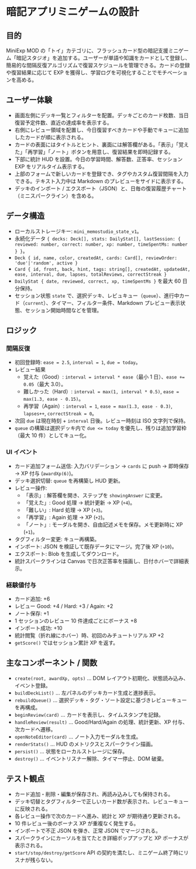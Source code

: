 # 暗記アプリミニゲームの設計

## 目的
MiniExp MOD の「トイ」カテゴリに、フラッシュカード型の暗記支援ミニゲーム「暗記スタジオ」を追加する。ユーザーが単語や知識をカードとして登録し、簡易的な間隔反復アルゴリズムで復習スケジュールを管理できる。カードの登録や復習結果に応じて EXP を獲得し、学習ログを可視化することでモチベーションを高める。

## ユーザー体験
- 画面左側にデッキ一覧とフィルターを配置。デッキごとのカード枚数、当日復習予定件数、直近の達成率を表示する。
- 右側にレビュー領域を配置し、今日復習すべきカードや手動でキューに追加したカードが順に表示される。
- カードの表面にはタイトルとヒント、裏面には解答欄がある。「表示」「覚えた」「再学習」「ノート」ボタンを用意し、復習結果を即時記録する。
- 下部に統計 HUD を設置。今日の学習時間、解答数、正答率、セッション EXP をリアルタイム表示する。
- 上部のフォームで新しいカードを登録でき、タグやカスタム復習間隔を入力できる。テキスト入力中は Markdown のプレビューをサイドに表示する。
- デッキのインポート / エクスポート（JSON）と、日毎の復習履歴チャート（ミニスパークライン）を含める。

## データ構造
- ローカルストレージキー: `mini_memostudio_state_v1`。
- 永続化データ `{ decks: Deck[], stats: DailyStat[], lastSession: { reviewed: number, correct: number, xp: number, timeSpentMs: number } }`。
- `Deck { id, name, color, createdAt, cards: Card[], reviewOrder: 'due'|'random', active }`
- `Card { id, front, back, hint, tags: string[], createdAt, updatedAt, ease, interval, due, lapses, totalReviews, correctStreak }`
- `DailyStat { date, reviewed, correct, xp, timeSpentMs }` を最大 60 日分保持。
- セッション状態 `state` で、選択デッキ、レビュキュー（`queue`）、進行中カード（`current`）、タイマー、フィルター条件、Markdown プレビュー表示状態、セッション開始時間などを管理。

## ロジック
### 間隔反復
- 初回登録時: `ease = 2.5`, `interval = 1`, `due = today`。
- レビュー結果
  - 覚えた（Good）: `interval = interval * ease`（最小 1 日）、`ease += 0.05`（最大 3.0）。
  - 難しかった（Hard）: `interval = max(1, interval * 0.5)`, `ease = max(1.3, ease - 0.15)`。
  - 再学習（Again）: `interval = 1`, `ease = max(1.3, ease - 0.3)`, `lapses++`, `correctStreak = 0`。
- 次回 `due` は現在時刻 + `interval` 日後。レビュー時刻は ISO 文字列で保持。
- `queue` の構築は選択デッキ内で `due <= today` を優先し、残りは追加学習枠（最大 10 件）としてキュー化。

### UI イベント
- カード追加フォーム送信: 入力バリデーション → `cards` に push → 即時保存 → XP 付与 (`awardXp(6)`)。
- デッキ選択切替: `queue` を再構築し HUD 更新。
- レビュー操作:
  - 「表示」: 解答欄を開き、ステップを `showingAnswer` に変更。
  - 「覚えた」: Good 処理 → 統計更新 → XP (`+4`)。
  - 「難しい」: Hard 処理 → XP (`+3`)。
  - 「再学習」: Again 処理 → XP (`+2`)。
  - 「ノート」: モーダルを開き、自由記述メモを保存。メモ更新時に XP (`+1`)。
- タグフィルター変更: キュー再構築。
- インポート: JSON を検証して既存データにマージ。完了後 XP (`+10`)。
- エクスポート: Blob を生成してダウンロード。
- 統計スパークラインは Canvas で日次正答率を描画し、日付ホバーで詳細表示。

### 経験値付与
- カード追加: +6
- レビュー Good: +4 / Hard: +3 / Again: +2
- ノート保存: +1
- 1 セッションのレビュー 10 件達成ごとにボーナス +8
- インポート成功: +10
- 統計閲覧（折れ線にホバー）時、初回のみチュートリアル XP +2
- `getScore()` ではセッション累計 XP を返す。

## 主なコンポーネント / 関数
- `create(root, awardXp, opts)` … DOM レイアウト初期化、状態読み込み、イベント登録。
- `buildDeckList()` … 左パネルのデッキカード生成と進捗表示。
- `rebuildQueue()` … 選択デッキ・タグ・ソート設定に基づきレビューキューを再構成。
- `beginReview(card)` … カードを表示し、タイムスタンプを記録。
- `handleReview(result)` … Good/Hard/Again の処理、統計更新、XP 付与、次カードへ遷移。
- `openNoteEditor(card)` … ノート入力モーダルを生成。
- `renderStats()` … HUD のメトリクスとスパークライン描画。
- `persist()` … 状態をローカルストレージに保存。
- `destroy()` … イベントリスナー解除、タイマー停止、DOM 破棄。

## テスト観点
- カード追加・削除・編集が保存され、再読み込みしても保持される。
- デッキ切替とタグフィルターで正しいカード数が表示され、レビューキューに反映される。
- 各レビュー操作で次のカードへ進み、統計と XP が期待通り更新される。
- 10 件レビュー後のボーナス XP が重複なく発生する。
- インポートで不正 JSON を弾き、正常 JSON でマージされる。
- スパークラインにカーソルを当てたとき詳細ポップアップと XP ボーナスが表示される。
- `start/stop/destroy/getScore` API の契約を満たし、ミニゲーム終了時にリスナが残らない。

